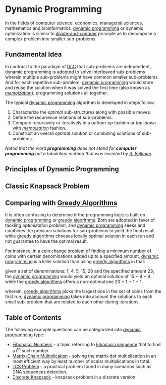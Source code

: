# Dynamic Programming

In the fields of computer science, economics, managerial sciences, mathematics and bioinformatics, [dynamic programming][dynamic] or dynamic optimization is similar to [divide-and-conquer][DnC] principle as to decompose a complex problem into smaller sub-problems.

## Fundamental Idea

In contrast to the paradigm of [DnC][DnC] that sub-problems are independent, dynamic programming is adopted to solve interleaved sub-problems wherein multiple sub-problems might have common smaller sub-problems. And for each repetitive sub-problem, [dynamic programming][dynamic] would store and reuse the solution when it was solved the first time (also known as [_memoization_](https://en.wikipedia.org/wiki/Memoization)), programming solutions all together.

The typical [dynamic programming][dynamic] algorithm is developed in steps follow:

1. Characterize the _optimal_ sub-structures along with possible moves.
2. Define the recurrence relations of sub-problems.
3. Compute recursively or iteratively in a _bottom-up_ fashion or _top-down_ with [_memoization_](https://en.wikipedia.org/wiki/Memoization) fashion.
4. Construct an overall _optimal_ solution or combining solutions of sub-problems.

_Noted that the word **programming** does not stand for **computer programming** but a tabulation method that was invented by [R. Bellman](https://en.wikipedia.org/wiki/Richard_E._Bellman)_.

## Principles of Dynamic Programming



## Classic Knapsack Problem

## Comparing with [Greedy Algorithms][greedy]

It is often confusing to determine if the programming logic is built on [dynamic programming][dynamic] or [greedy algorithms][greedy]. Both are adopted in favor of tackling _optimization problem_, and [dynamic programming][dynamic] seeks and combines the previous solutions for sub-problems to yield the final result while [greedy algorithms][greedy] chooses locally optimal solution in each run and not guarantee to have the optimal result.

For instance, in a [coin change problem](https://en.wikipedia.org/wiki/Change-making_problem) of finding a minimum number of coins with certain denominations added up to a specified amount, [dynamic programming][dynamic] is a killer solution than using [greedy algorithms][greedy] in that:

given a set of denominations: 1, 4, 5, 15, 20 and the specified amount 23; the [dynamic programming][dynamic] would yield an optimal solution of 15 + 4 + 4 while the [greedy algorithms][greedy] offers a non-optimal one 20 + 1 + 1 + 1.

wherein, [greedy algorithms][greedy] picks the largest one in the set of coins from the first run; [dynamic programming][dynamic] takes into account the solutions to each small sub-problem that are related to each other during iterations.

## Table of Contents

The following example questions can be categorized into [dynamic programming][dynamic] type:

* [Fibonacci Numbers](fibonacci-numbers.md) - a topic referring to [Fibonacci sequence](https://en.wikipedia.org/wiki/Fibonacci_number) that to find a i<sup>th</sup> such number.
* [Matrix-Chain Multiplication](matrix-chain-multiplication.md) - solving the matrix dot multiplication in an most efficient way by least number of scalar multiplications in total.
* [LCS Problem](lcs-problem.md) - a practical problem found in many scenarios such as DNA sequences detection.
* [Discrete Knapsack](discrete-knapsack.md) - knapsack problem in a discrete version.

[dynamic]: #dynamic-programming
[greedy]: ../greedy-algorithms/overview.md
[DnC]: ../divide-and-conquer/overview.md

